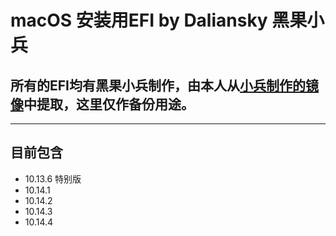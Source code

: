 # macOS 安装用EFI by Daliansky 黑果小兵

## 所有的EFI均有黑果小兵制作，由本人从[小兵制作的镜像](https://blog.daliansky.net/)中提取，这里仅作备份用途。

-------------------------------------

## 目前包含

- 10.13.6 特别版
- 10.14.1
- 10.14.2
- 10.14.3
- 10.14.4
